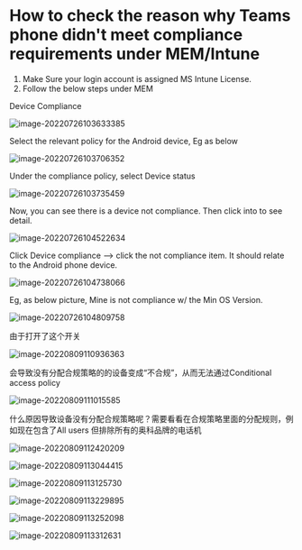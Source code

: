 # How to check the reason why Teams phone didn't meet compliance requirements under MEM/Intune



1) Make Sure your login account is assigned MS Intune License.
2) Follow the below steps under MEM

Device Compliance 

![image-20220726103633385](C:\Users\nemot\AppData\Roaming\Typora\typora-user-images\image-20220726103633385.png)

Select the relevant policy for the Android device, Eg as below

![image-20220726103706352](C:\Users\nemot\AppData\Roaming\Typora\typora-user-images\image-20220726103706352.png)

Under the compliance policy, select Device status

![image-20220726103735459](C:\Users\nemot\AppData\Roaming\Typora\typora-user-images\image-20220726103735459.png)

Now, you can see there is a device not compliance. Then click into to see detail.

![image-20220726104522634](C:\Users\nemot\AppData\Roaming\Typora\typora-user-images\image-20220726104522634.png)

Click Device compliance --> click the not compliance item. It should relate to the Android phone device.

![image-20220726104738066](C:\Users\nemot\AppData\Roaming\Typora\typora-user-images\image-20220726104738066.png)

Eg, as below picture, Mine is not compliance w/ the Min OS Version.

![image-20220726104809758](C:\Users\nemot\AppData\Roaming\Typora\typora-user-images\image-20220726104809758.png)



由于打开了这个开关

![image-20220809110936363](C:\Users\nemot\AppData\Roaming\Typora\typora-user-images\image-20220809110936363.png)

会导致没有分配合规策略的的设备变成“不合规”，从而无法通过Conditional access policy

![image-20220809111015585](C:\Users\nemot\AppData\Roaming\Typora\typora-user-images\image-20220809111015585.png)

什么原因导致设备没有分配合规策略呢？需要看看在合规策略里面的分配规则，例如现在包含了All users 但排除所有的奥科品牌的电话机

![image-20220809112420209](C:\Users\nemot\AppData\Roaming\Typora\typora-user-images\image-20220809112420209.png)



![image-20220809113044415](C:\Users\nemot\AppData\Roaming\Typora\typora-user-images\image-20220809113044415.png)

![image-20220809113125730](C:\Users\nemot\AppData\Roaming\Typora\typora-user-images\image-20220809113125730.png)

![image-20220809113229895](C:\Users\nemot\AppData\Roaming\Typora\typora-user-images\image-20220809113229895.png)

![image-20220809113252098](C:\Users\nemot\AppData\Roaming\Typora\typora-user-images\image-20220809113252098.png)

![image-20220809113312631](C:\Users\nemot\AppData\Roaming\Typora\typora-user-images\image-20220809113312631.png)





